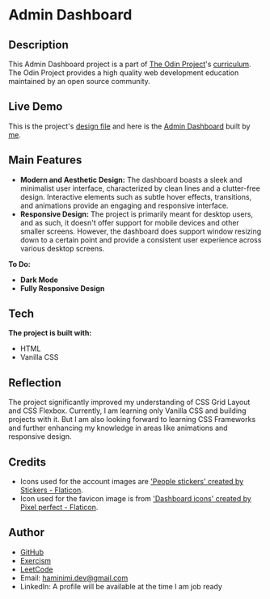 # Admin Dashboard
## Description
This Admin Dashboard project is a part of [The Odin Project](https://www.theodinproject.com/dashboard)'s [curriculum](https://www.theodinproject.com/lessons/node-path-intermediate-html-and-css-admin-dashboard). The Odin Project provides a high quality web development education maintained by an open source community.
## Live Demo
This is the project's [design file](https://cdn.statically.io/gh/TheOdinProject/curriculum/43cc6ab69fdfbef40d431a65677d2144668930ac/intermediate_html_css/grid/project_admin_dashboard/imgs/dashboard-project.png) and here is the [Admin Dashboard](https://haminimi.github.io/admin-dashboard/) built by [me](https://github.com/Haminimi).
## Main Features
- **Modern and Aesthetic Design:** The dashboard boasts a sleek and minimalist user interface, characterized by clean lines and a clutter-free design. Interactive elements such as subtle hover effects, transitions, and animations provide an engaging and responsive interface.
- **Responsive Design:** The project is primarily meant for desktop users, and as such, it doesn't offer support for mobile devices and other smaller screens. However, the dashboard does support window resizing down to a certain point and provide a consistent user experience across various desktop screens.

**To Do:**
- **Dark Mode**
- **Fully Responsive Design**
## Tech
**The project is built with:**
- HTML
- Vanilla CSS
## Reflection
The project significantly improved my understanding of CSS Grid Layout and CSS Flexbox. Currently, I am learning only Vanilla CSS and building projects with it. But I am also looking forward to learning CSS Frameworks and further enhancing my knowledge in areas like animations and responsive design.
## Credits
- Icons used for the account images are ['People stickers' created by Stickers - Flaticon](https://www.flaticon.com/free-stickers/people). 
- Icon used for the favicon image is from ['Dashboard icons' created by Pixel perfect - Flaticon](https://www.flaticon.com/free-icons/dashboard).

## Author
- [GitHub](https://github.com/Haminimi)
- [Exercism](https://exercism.org/profiles/Haminimi)
- [LeetCode](https://leetcode.com/Haminimi/)
- Email: haminimi.dev@gmail.com
- LinkedIn: A profile will be available at the time I am job ready
  